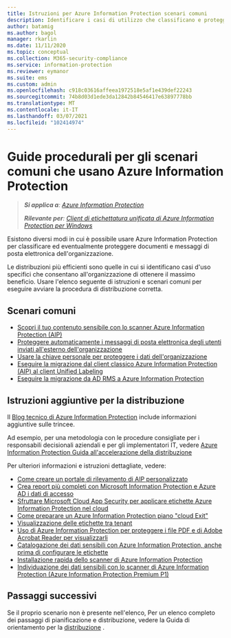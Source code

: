 ```yaml
---
title: Istruzioni per Azure Information Protection scenari comuni
description: Identificare i casi di utilizzo che classificano e proteggono i dati dell'organizzazione utilizzando Azure Information Protection.
author: batamig
ms.author: bagol
manager: rkarlin
ms.date: 11/11/2020
ms.topic: conceptual
ms.collection: M365-security-compliance
ms.service: information-protection
ms.reviewer: eymanor
ms.suite: ems
ms.custom: admin
ms.openlocfilehash: c918c03616affeea1972518e5af1e439def22243
ms.sourcegitcommit: 74b8d03d1ede3da12842b84546417e63897778bb
ms.translationtype: MT
ms.contentlocale: it-IT
ms.lasthandoff: 03/07/2021
ms.locfileid: "102414974"
---
```

# <a name="how-to-guides-for-common-scenarios-that-use-azure-information-protection"></a>Guide procedurali per gli scenari comuni che usano Azure Information Protection

>***Si applica a**: [Azure Information Protection](https://azure.microsoft.com/pricing/details/information-protection)*
>
> ***Rilevante per**: [Client di etichettatura unificata di Azure Information Protection per Windows](faqs.md#whats-the-difference-between-the-azure-information-protection-classic-and-unified-labeling-clients)*

Esistono diversi modi in cui è possibile usare Azure Information Protection per classificare ed eventualmente proteggere documenti e messaggi di posta elettronica dell'organizzazione. 

Le distribuzioni più efficienti sono quelle in cui si identificano casi d'uso specifici che consentano all'organizzazione di ottenere il massimo beneficio. Usare l'elenco seguente di istruzioni e scenari comuni per eseguire avviare la procedura di distribuzione corretta.

## <a name="common-scenarios"></a>Scenari comuni

- [Scopri il tuo contenuto sensibile con lo scanner Azure Information Protection (AIP)](tutorial-scan-networks-and-content.md) 
- [Proteggere automaticamente i messaggi di posta elettronica degli utenti inviati all'esterno dell'organizzazione](configure-exo-rules.md)
- [Usare la chiave personale per proteggere i dati dell'organizzazione](plan-implement-tenant-key.md)
- [Eseguire la migrazione dal client classico Azure Information Protection (AIP) al client Unified Labeling](tutorial-migrating-to-ul.md)
- [Eseguire la migrazione da AD RMS a Azure Information Protection](migrate-from-ad-rms-to-azure-rms.md)

## <a name="additional-deployment-instructions"></a>Istruzioni aggiuntive per la distribuzione

Il [Blog tecnico di Azure Information Protection](https://aka.ms/AIPblog) include informazioni aggiuntive sulle trincee.

Ad esempio, per una metodologia con le procedure consigliate per i responsabili decisionali aziendali e per gli implementatori IT, vedere [Azure Information Protection Guida all'accelerazione della distribuzione](https://techcommunity.microsoft.com/t5/Azure-Information-Protection/Azure-Information-Protection-Deployment-Acceleration-Guide/ba-p/334423)

Per ulteriori informazioni e istruzioni dettagliate, vedere:

- [Come creare un portale di rilevamento di AIP personalizzato](https://techcommunity.microsoft.com/t5/Azure-Information-Protection/How-to-Build-a-Custom-AIP-Tracking-Portal/ba-p/875849)
- [Crea report più completi con Microsoft Information Protection e Azure AD i dati di accesso](https://techcommunity.microsoft.com/t5/Azure-Information-Protection/Create-richer-reports-with-Microsoft-Information-Protection-and/ba-p/392713)
- [Sfruttare Microsoft Cloud App Security per applicare etichette Azure Information Protection nel cloud](https://techcommunity.microsoft.com/t5/Azure-Information-Protection/Leverage-Microsoft-Cloud-App-Security-to-apply-Azure-Information/ba-p/388638)
- [Come preparare un Azure Information Protection piano "cloud Exit"](https://techcommunity.microsoft.com/t5/Azure-Information-Protection/How-to-prepare-an-Azure-Information-Protection-Cloud-Exit-plan/ba-p/382631)
- [Visualizzazione delle etichette tra tenant](https://techcommunity.microsoft.com/t5/Azure-Information-Protection/Cross-Tenant-Label-Visualization/ba-p/356588)
- [Uso di Azure Information Protection per proteggere i file PDF e di Adobe Acrobat Reader per visualizzarli](https://techcommunity.microsoft.com/t5/Azure-Information-Protection/Using-Azure-Information-Protection-to-protect-PDF-s-and-Adobe/ba-p/282010)
- [Catalogazione dei dati sensibili con Azure Information Protection, anche prima di configurare le etichette](https://techcommunity.microsoft.com/t5/Azure-Information-Protection/Cataloging-your-Sensitive-Data-with-AIP-Even-Before-Configuring/ba-p/267241)
- [Installazione rapida dello scanner di Azure Information Protection](https://techcommunity.microsoft.com/t5/Azure-Information-Protection/Azure-Information-Protection-Scanner-Express-Installation/ba-p/265424)
- [Individuazione dei dati sensibili con lo scanner di Azure Information Protection (Azure Information Protection Premium P1)](https://techcommunity.microsoft.com/t5/Azure-Information-Protection/Discovery-of-Sensitive-Data-Using-the-AIP-Scanner-AIP-Premium-P1/ba-p/252040)

## <a name="next-steps"></a>Passaggi successivi

Se il proprio scenario non è presente nell'elenco, Per un elenco completo dei passaggi di pianificazione e distribuzione, vedere la Guida di orientamento per la [distribuzione](deployment-roadmap.md) .
